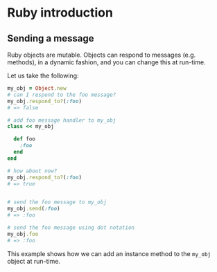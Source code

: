 # Ruby introduction

## Sending a message

Ruby objects are mutable. Objects can respond to messages (e.g. methods), in a dynamic fashion, and you can change this at run-time.

Let us take the following:

```ruby
my_obj = Object.new
# can I respond to the foo message?
my_obj.respond_to?(:foo)
# => false

# add foo message handler to my_obj
class << my_obj

  def foo
    :foo
  end
end

# how about now?
my_obj.respond_to?(:foo)
# => true


# send the foo message to my_obj
my_obj.send(:foo)
# => :foo

# send the foo message using dot notation
my_obj.foo
# => :foo
```

This example shows how we can add an instance method to the `my_obj` object at run-time.